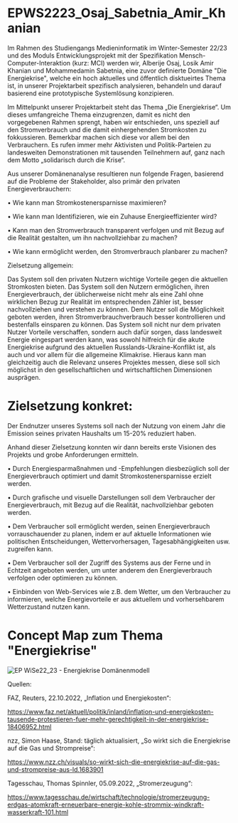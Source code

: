 # EPWS2223_Osaj_Sabetnia_Amir_Khanian

Im Rahmen des Studiengangs Medieninformatik im Winter-Semester 22/23 und des Moduls Entwicklungsprojekt mit der Spezifikation Mensch-Computer-Interaktion (kurz: MCI) werden wir, Alberije Osaj, Losik Amir Khanian und Mohammedamin Sabetnia, eine zuvor definierte Domäne "Die Energiekrise", welche ein hoch aktuelles und öffentlich disktueirtes Thema ist, in unserer Projektarbeit spezifisch analysieren, behandeln und darauf basierend eine prototypische Systemlösung konzipieren. 

Im Mittelpunkt unserer Projektarbeit steht das Thema „Die Energiekrise“. Um dieses umfangreiche Thema einzugrenzen, damit es nicht den vorgegebenen Rahmen sprengt, haben wir entschieden, uns speziell auf den Stromverbrauch und die damit einhergehenden Stromkosten zu fokkussieren. Bemerkbar machen sich diese vor allem bei den Verbrauchern. Es rufen immer mehr Aktivisten und Politik-Parteien zu landesweiten Demonstrationen mit tausenden Teilnehmern auf, ganz nach dem Motto „solidarisch durch die Krise“. 

Aus unserer Domänenanalyse resultieren nun folgende Fragen, basierend auf die Probleme der Stakeholder, also primär den privaten Energieverbrauchern:

•	Wie kann man Stromkostenersparnisse maximieren? 

•	Wie kann man Identifizieren, wie ein Zuhause Energieeffizienter wird? 

•	Kann man den Stromverbrauch transparent verfolgen und mit Bezug auf die Realität gestalten, um ihn nachvollziehbar zu machen?

•	Wie kann ermöglicht werden, den Stromverbrauch planbarer zu machen?

Zielsetzung allgemein: 

Das System soll den privaten Nutzern wichtige Vorteile gegen die aktuellen Stromkosten bieten. Das System soll den Nutzern ermöglichen, ihren Energieverbrauch, der üblicherweise nicht mehr als eine Zahl ohne wirklichen Bezug zur Realität im entsprechenden Zähler ist, besser nachvollziehen und verstehen zu können. Dem Nutzer soll die Möglichkeit geboten werden, ihren Stromverbrauchverbrauch besser kontrollieren und bestenfalls einsparen zu können. Das System soll nicht nur dem privaten Nutzer Vorteile verschaffen, sondern auch dafür sorgen, dass landesweit Energie eingespart werden kann, was sowohl hilfreich für die akute Energiekrise aufgrund des aktuellen Russlands-Ukraine-Konflikt ist, als auch und vor allem für die allgemeine Klimakrise. Hieraus kann man gleichzeitig auch die Relevanz unseres Projektes messen, diese soll sich möglichst in den gesellschaftlichen und wirtschaftlichen Dimensionen ausprägen.

# Zielsetzung konkret: 

Der Endnutzer unseres Systems soll nach der Nutzung von einem Jahr die Emission seines privaten Haushalts um 15-20% reduziert haben. 

Anhand dieser Zielsetzung konnten wir dann bereits erste Visionen des Projekts und grobe Anforderungen ermitteln.

•	Durch Energiesparmaßnahmen und -Empfehlungen diesbezüglich soll der Energieverbrauch optimiert und damit Stromkostenersparnisse erzielt werden. 

•	Durch grafische und visuelle Darstellungen soll dem Verbraucher der Energieverbrauch, mit Bezug auf die Realität, nachvollziehbar geboten werden. 

•	Dem Verbraucher soll ermöglicht werden, seinen Energieverbrauch vorrauschauender zu planen, indem er auf aktuelle Informationen wie politischen Entscheidungen, Wettervorhersagen, Tagesabhängigkeiten usw. zugreifen kann. 

•	Dem Verbraucher soll der Zugriff des Systems aus der Ferne und in Echtzeit angeboten werden, um unter anderem den Energieverbrauch verfolgen oder optimieren zu können.

•	Einbinden von Web-Services wie z.B. dem Wetter, um den Verbraucher zu informieren, welche Energievorteile er aus aktuellem und vorhersehbarem Wetterzustand nutzen kann.


# Concept Map zum Thema "Energiekrise"

![EP WiSe22_23 - Energiekrise Domänenmodell](https://user-images.githubusercontent.com/92301157/200119075-b07af5c1-13a3-443e-9524-e4d378ddd250.jpg) 

Quellen:

FAZ, Reuters, 22.10.2022, „Inflation und Energiekosten“:

https://www.faz.net/aktuell/politik/inland/inflation-und-energiekosten-tausende-protestieren-fuer-mehr-gerechtigkeit-in-der-energiekrise-18406952.html

nzz, Simon Haase, Stand: täglich aktualisiert, „So wirkt sich die Energiekrise auf die Gas und Strompreise“:

https://www.nzz.ch/visuals/so-wirkt-sich-die-energiekrise-auf-die-gas-und-strompreise-aus-ld.1683901

Tagesschau, Thomas Spinnler, 05.09.2022, „Stromerzeugung“:

https://www.tagesschau.de/wirtschaft/technologie/stromerzeugung-erdgas-atomkraft-erneuerbare-energie-kohle-strommix-windkraft-wasserkraft-101.html
